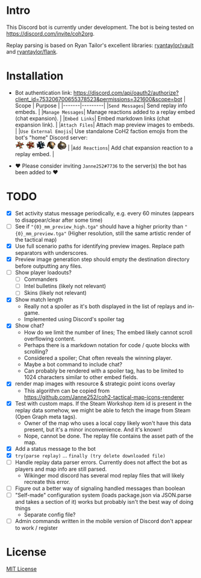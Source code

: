 # Intro
This Discord bot is currently under development.
The bot is being tested on https://discord.com/invite/coh2org.

Replay parsing is based on Ryan Tailor's excellent libraries: [ryantaylor/vault](https://github.com/ryantaylor/vault) and [ryantaylor/flank](https://github.com/ryantaylor/flank).

# Installation
- Bot authentication link: https://discord.com/api/oauth2/authorize?client_id=753206700655378523&permissions=321600&scope=bot
    | Scope | Purpose |
    |-------|---------|
    |`Send Messages`| Send replay info embeds. |
    |`Manage Messages`| Manage reactions added to a replay embed (chat expansion). |
    |`Embed Links`| Embed markdown links (chat expansion link). |
    |`Attach Files`| Attach map preview images to embeds. |
    |`Use External Emojis`| Use standalone CoH2 faction emojis from the bot's "home" Discord server: <br /><img title=":german:" src="./discord/emoji/german.png" width="24" height="24"> <img title=":soviet:" src="./discord/emoji/soviet.png" width="24" height="24"> <img title=":west_german:" src="./discord/emoji/west_german.png" width="24" height="24"> <img title=":aef:" src="./discord/emoji/aef.png" width="24" height="24"> <img title=":british:" src="./discord/emoji/british.png" width="24" height="24"> |
    |`Add Reactions`| Add chat expansion reaction to a replay embed. |
    
- ❤️ Please consider inviting `Janne252#7736` to the server(s) the bot has been added to ❤️
# TODO
- [x] Set activity status message periodically, e.g. every 60 minutes (appears to disappear/clear after some time)
- [ ] See if `"{0}_mm_preview_high.tga"` should have a higher priority than `"{0}_mm_preview.tga"` (Higher resolution, still the same artistic render of the tactical map)
- [x] Use full scenario paths for identifying preview images. Replace path separators with underscores.
- [x] Preview image generation step should empty the destination directory before outputting any files.
- [ ] Show player loadouts?
    - [ ] Commanders
    - [ ] Intel bulletins (likely not relevant)
    - [ ] Skins (likely not relevant)
- [x] Show match length
    - Really not a spoiler as it's both displayed in the list of replays and in-game.
    - Implemented using Discord's spoiler tag
- [x] Show chat?
    - How do we limit the number of lines; The embed likely cannot scroll overflowing content.
    - Perhaps there is a markdown notation for code / quote blocks with scrolling?
    - Considered a spoiler; Chat often reveals the winning player.
    - Maybe a bot command to include chat?
    - Can probably be rendered with a spoiler tag, has to be limited to 1024 characters similar to other embed fields.
- [x] render map images with resource & strategic point icons overlay
    - This algorithm can be copied from https://github.com/Janne252/coh2-tactical-map-icons-renderer
- [x] Test with custom maps. If the Steam Workshop item id is present in the replay data somehow, we might be able to fetch the image from Steam (Open Graph meta tags).
    - Owner of the map who uses a local copy likely won't have this data present, but it's a minor inconvenience. And it's known!
    - Nope, cannot be done. The replay file contains the asset path of the map.
- [x] Add a status message to the bot
- [x] `try(parse replay)` ... `finally (try delete downloaded file)`
- [ ] Handle replay data parser errors. Currently does not affect the bot as players and map info are still parsed.
    - Wikinger mod discord has several mod replay files that will likely recreate this error.
- [ ] Figure out a better way of signaling handled messages than boolean
- [ ] "Self-made" configuration system (loads package.json via JSON.parse and takes a section of it) works but probably isn't the best way of doing things
    - Separate config file?
- [ ] Admin commands written in the mobile version of Discord don't appear to work / register
# License
[MIT License](./LICENSE.txt)
